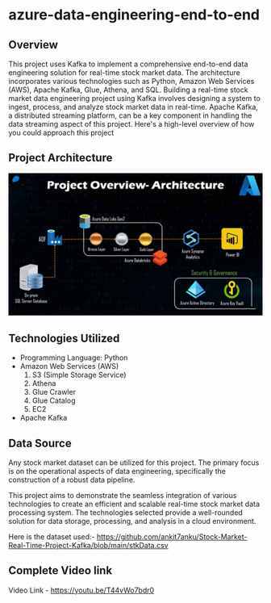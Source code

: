 # azure-data-engineering-end-to-end
## Overview
This project uses Kafka to implement a comprehensive end-to-end data engineering solution for real-time stock market data. The architecture incorporates various technologies such as Python, Amazon Web Services (AWS), Apache Kafka, Glue, Athena, and SQL. Building a real-time stock market data engineering project using Kafka involves designing a system to ingest, process, and analyze stock market data in real-time. Apache Kafka, a distributed streaming platform, can be a key component in handling the data streaming aspect of this project. Here's a high-level overview of how you could approach this project

## Project Architecture 
![Architecture-StkMkt](https://github.com/ankit7anku/azure-data-engineering-end-to-end/blob/main/Architecture.png)



## Technologies Utilized
- Programming Language: Python
- Amazon Web Services (AWS)
  1. S3 (Simple Storage Service)
  2. Athena
  3. Glue Crawler
  4. Glue Catalog
  5. EC2
- Apache Kafka

## Data Source
Any stock market dataset can be utilized for this project. The primary focus is on the operational aspects of data engineering, specifically the construction of a robust data pipeline.

This project aims to demonstrate the seamless integration of various technologies to create an efficient and scalable real-time stock market data processing system. The technologies selected provide a well-rounded solution for data storage, processing, and analysis in a cloud environment.

Here is the dataset used:- https://github.com/ankit7anku/Stock-Market-Real-Time-Project-Kafka/blob/main/stkData.csv


## Complete Video link 

Video Link - https://youtu.be/T44vWo7bdr0
